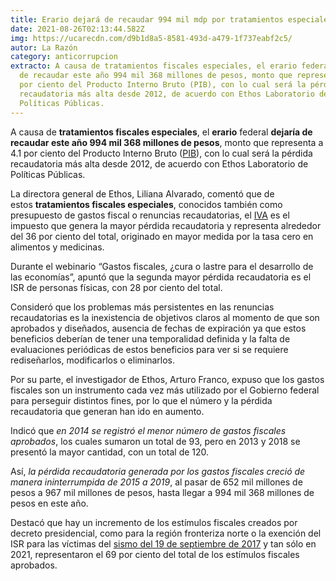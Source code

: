 ```yaml
---
title: Erario dejará de recaudar 994 mil mdp por tratamientos especiales en 2021
date: 2021-08-26T02:13:44.582Z
img: https://ucarecdn.com/d9b1d8a5-8581-493d-a479-1f737eabf2c5/
autor: La Razón
category: anticorrupcion
extracto: A causa de tratamientos fiscales especiales, el erario federal dejaría
  de recaudar este año 994 mil 368 millones de pesos, monto que representa a 4.1
  por ciento del Producto Interno Bruto (PIB), con lo cual será la pérdida
  recaudatoria más alta desde 2012, de acuerdo con Ethos Laboratorio de
  Políticas Públicas.
---
```

A causa de **tratamientos fiscales especiales**, el **erario** federal **dejaría de recaudar este año 994 mil 368 millones de pesos**, monto que representa a 4.1 por ciento del Producto Interno Bruto ([PIB](https://www.razon.com.mx/negocios/pib-crece-1-5-segundo-trimestre-confirma-inegi-448667 "PIB crece 1.5% en segundo trimestre, confirma el Inegi")), con lo cual será la pérdida recaudatoria más alta desde 2012, de acuerdo con Ethos Laboratorio de Políticas Públicas.

La directora general de Ethos, Liliana Alvarado, comentó que de estos **tratamientos fiscales especiales**, conocidos también como presupuesto de gastos fiscal o renuncias recaudatorias, el [IVA](https://www.razon.com.mx/negocios/imef-propone-medidas-fiscales-iva-general-16-alimentos-443655 "IMEF propone IVA general de 16% en alimentos para crecer y recaudar más") es el impuesto que genera la mayor pérdida recaudatoria y representa alrededor del 36 por ciento del total, originado en mayor medida por la tasa cero en alimentos y medicinas.

Durante el webinario “Gastos fiscales, ¿cura o lastre para el desarrollo de las economías”, apuntó que la segunda mayor pérdida recaudatoria es el ISR de personas físicas, con 28 por ciento del total.

Consideró que los problemas más persistentes en las renuncias recaudatorias es la inexistencia de objetivos claros al momento de que son aprobados y diseñados, ausencia de fechas de expiración ya que estos beneficios deberían de tener una temporalidad definida y la falta de evaluaciones periódicas de estos beneficios para ver si se requiere rediseñarlos, modificarlos o eliminarlos.

Por su parte, el investigador de Ethos, Arturo Franco, expuso que los gastos fiscales son un instrumento cada vez más utilizado por el Gobierno federal para perseguir distintos fines, por lo que el número y la pérdida recaudatoria que generan han ido en aumento.

Indicó que *en 2014 se registró el menor número de gastos fiscales aprobados*, los cuales sumaron un total de 93, pero en 2013 y 2018 se presentó la mayor cantidad, con un total de 120.

Así, *la pérdida recaudatoria generada por los gastos fiscales creció de manera ininterrumpida de 2015 a 2019*, al pasar de 652 mil millones de pesos a 967 mil millones de pesos, hasta llegar a 994 mil 368 millones de pesos en este año.

Destacó que hay un incremento de los estímulos fiscales creados por decreto presidencial, como para la región fronteriza norte o la exención del ISR para las víctimas del [sismo del 19 de septiembre de 2017](https://www.razon.com.mx/mexico/alistan-segundo-simulacro-nacional-2021-19-septiembre-ve-detalles-448466 "Anuncian Segundo Simulacro Nacional 2021 para el 19 de septiembre; ve los detalles") y tan sólo en 2021, representaron el 69 por ciento del total de los estímulos fiscales aprobados.